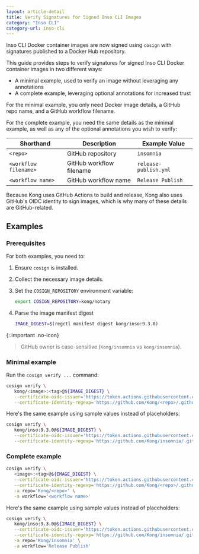 ```yaml
---
layout: article-detail
title: Verify Signatures for Signed Inso CLI Images
category: "Inso CLI"
category-url: inso-cli
---
```


Inso CLI Docker container images are now signed using `cosign` with signatures published to a Docker Hub repository.

This guide provides steps to verify signatures for signed Inso CLI Docker container images in two different ways:

* A minimal example, used to verify an image without leveraging any annotations
* A complete example, leveraging optional annotations for increased trust

For the minimal example, you only need Docker image details, a GitHub repo name, and a GitHub workflow filename.

For the complete example, you need the same details as the minimal example, as well as any of the optional annotations you wish to verify:

| Shorthand | Description | Example Value |
|---|---|---|
| `<repo>` | GitHub repository | `insomnia` |
| `<workflow filename>` | GitHub workflow filename | `release-publish.yml` |
| `<workflow name>` | GitHub workflow name | `Release Publish` |

Because Kong uses GitHub Actions to build and release, Kong also uses GitHub's OIDC identity to sign images, which is why many of these details are GitHub-related.

## Examples

### Prerequisites

For both examples, you need to:

1. Ensure `cosign` is installed.

2. Collect the necessary image details.

3. Set the `COSIGN_REPOSITORY` environment variable:

   ```sh
   export COSIGN_REPOSITORY=kong/notary
   ```

4. Parse the image manifest digest
    ```sh
   IMAGE_DIGEST=$(regctl manifest digest kong/inso:9.3.0)
   ```

{:.important .no-icon}
> GitHub owner is case-sensitive (`Kong/insomnia` vs `kong/insomnia`).

### Minimal example

Run the `cosign verify ...` command:

```sh
cosign verify \
   kong/<image>:<tag>@${IMAGE_DIGEST} \
   --certificate-oidc-issuer='https://token.actions.githubusercontent.com' \
   --certificate-identity-regexp='https://github.com/Kong/<repo>/.github/workflows/<workflow filename>'
```

Here's the same example using sample values instead of placeholders:

```sh
cosign verify \
   kong/inso:9.3.0@${IMAGE_DIGEST} \
   --certificate-oidc-issuer='https://token.actions.githubusercontent.com' \
   --certificate-identity-regexp='https://github.com/Kong/insomnia/.github/workflows/release-publish.yml'
```

### Complete example

```sh
cosign verify \
   <image>:<tag>@${IMAGE_DIGEST} \
   --certificate-oidc-issuer='https://token.actions.githubusercontent.com' \
   --certificate-identity-regexp='https://github.com/Kong/<repo>/.github/workflows/<workflow filename>' \
   -a repo='Kong/<repo>' \
   -a workflow='<workflow name>'
```

Here's the same example using sample values instead of placeholders:

```sh
cosign verify \
   kong/inso:9.3.0@${IMAGE_DIGEST} \
   --certificate-oidc-issuer='https://token.actions.githubusercontent.com' \
   --certificate-identity-regexp='https://github.com/Kong/insomnia/.github/workflows/release-publish.yml' \
   -a repo='Kong/insomnia' \
   -a workflow='Release Publish'
```
